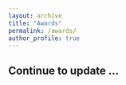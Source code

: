 ```yaml
---
layout: archive
title: "Awards"
permalink: /awards/
author_profile: true
---
```


## Continue to update ...